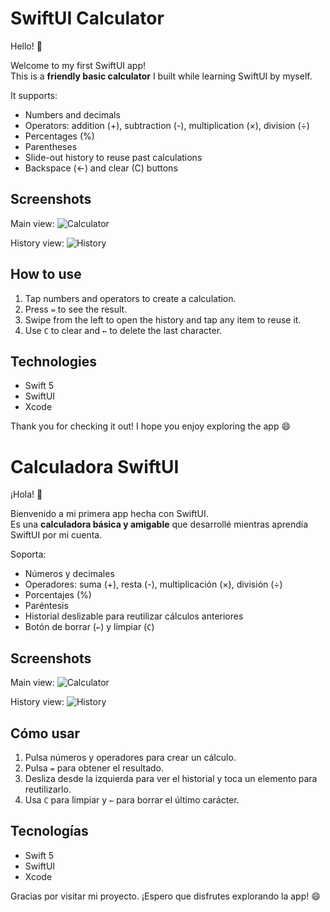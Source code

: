 # SwiftUI Calculator

Hello! 👋

Welcome to my first SwiftUI app!  
This is a **friendly basic calculator** I built while learning SwiftUI by myself.

It supports:

- Numbers and decimals
- Operators: addition (+), subtraction (-), multiplication (×), division (÷)
- Percentages (%)
- Parentheses
- Slide-out history to reuse past calculations
- Backspace (←) and clear (C) buttons

## Screenshots

Main view:
![Calculator](Screenshots/calculator_main.png)

History view:
![History](Screenshots/calculator_history.png)

## How to use

1. Tap numbers and operators to create a calculation.
2. Press `=` to see the result.
3. Swipe from the left to open the history and tap any item to reuse it.
4. Use `C` to clear and `←` to delete the last character.

## Technologies

- Swift 5
- SwiftUI
- Xcode

Thank you for checking it out! I hope you enjoy exploring the app 😄


# Calculadora SwiftUI

¡Hola! 👋

Bienvenido a mi primera app hecha con SwiftUI.  
Es una **calculadora básica y amigable** que desarrollé mientras aprendía SwiftUI por mi cuenta.

Soporta:

- Números y decimales
- Operadores: suma (+), resta (-), multiplicación (×), división (÷)
- Porcentajes (%)
- Paréntesis
- Historial deslizable para reutilizar cálculos anteriores
- Botón de borrar (`←`) y limpiar (`C`)

## Screenshots

Main view:
![Calculator](Screenshots/calculator_main.png)

History view:
![History](Screenshots/calculator_history.png)

## Cómo usar

1. Pulsa números y operadores para crear un cálculo.
2. Pulsa `=` para obtener el resultado.
3. Desliza desde la izquierda para ver el historial y toca un elemento para reutilizarlo.
4. Usa `C` para limpiar y `←` para borrar el último carácter.

## Tecnologías

- Swift 5
- SwiftUI
- Xcode

Gracias por visitar mi proyecto. ¡Espero que disfrutes explorando la app! 😄
